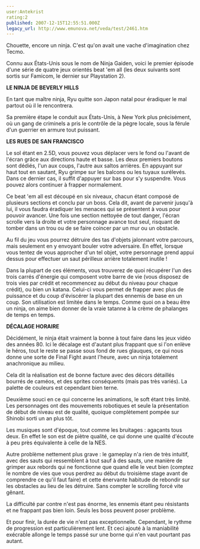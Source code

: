 ```yaml
---
user:Antekrist
rating:2
published: 2007-12-15T12:55:51.000Z
legacy_url: http://www.emunova.net/veda/test/2461.htm
---
```

Chouette, encore un ninja. C'est qu'on avait une vache d'imagination chez Tecmo.  

Connu aux États-Unis sous le nom de Ninja Gaiden, voici le premier épisode d'une série de quatre jeux orientés beat 'em all (les deux suivants sont sortis sur Famicom, le dernier sur Playstation 2).  

  

**LE NINJA DE BEVERLY HILLS**  

En tant que maître ninja, Ryu quitte son Japon natal pour éradiquer le mal partout où il le rencontrera.  

Sa première étape le conduit aux États-Unis, à New York plus précisément, où un gang de criminels a pris le contrôle de la pègre locale, sous la férule d'un guerrier en armure tout puissant.  

  

**LES RUES DE SAN FRANCISCO**  

Le sol étant en 2.5D, vous pouvez vous déplacer vers le fond ou l'avant de l'écran grâce aux directions haute et basse. Les deux premiers boutons sont dédiés, l'un aux coups, l'autre aux saltos arrières. En appuyant sur haut tout en sautant, Ryu grimpe sur les balcons ou les tuyaux surélevés. Dans ce dernier cas, il suffit d'appuyer sur bas pour s'y suspendre. Vous pouvez alors continuer à frapper normalement.  

Ce beat 'em all est découpé en six niveaux, chacun étant composé de plusieurs sections et conclu par un boss. Cela dit, avant de parvenir jusqu'à lui, il vous faudra éradiquer les menaces qui se présentent à vous pour pouvoir avancer. Une fois une section nettoyée de tout danger, l'écran scrolle vers la droite et votre personnage avance tout seul, risquant de tomber dans un trou ou de se faire coincer par un mur ou un obstacle.  

Au fil du jeu vous pourrez détruire des tas d'objets jalonnant votre parcours, mais seulement en y envoyant bouler votre adversaire. En effet, lorsque vous tentez de vous approcher d'un tel objet, votre personnage prend appui dessus pour effectuer un saut périlleux arrière totalement inutile !  

Dans la plupart de ces éléments, vous trouverez de quoi récupérer l'un des trois carrés d'énergie qui composent votre barre de vie (vous disposez de trois vies par crédit et recommencez au début du niveau pour chaque crédit), ou bien un katana. Celui-ci vous permet de frapper avec plus de puissance et du coup d'éviscérer la plupart des ennemis de base en un coup. Son utilisation est limitée dans le temps. Comme quoi on a beau être un ninja, on aime bien donner de la vraie tatanne à la crème de phalanges de temps en temps.  

  

**DÉCALAGE HORAIRE**  

Décidément, le ninja était vraiment la bonne à tout faire dans les jeux vidéo des années 80\. Ici le décalage est d'autant plus frappant que si l'on enlève le héros, tout le reste se passe sous fond de rues glauques, ce qui nous donne une sorte de Final Fight avant l'heure, avec un ninja totalement anachronique au milieu.  

Cela dit la réalisation est de bonne facture avec des décors détaillés bourrés de caméos, et des sprites conséquents (mais pas très variés). La palette de couleurs est cependant bien terne.  

Deuxième souci en ce qui concerne les animations, le soft étant très limité. Les personnages ont des mouvements robotiques et seule la présentation de début de niveau est de qualité, quoique complètement pompée sur Shinobi sorti un an plus tôt.   

Les musiques sont d'époque, tout comme les bruitages : agaçants tous deux. En effet le son est de piètre qualité, ce qui donne une qualité d'écoute à peu près équivalente à celle de la NES.  

Autre problème nettement plus grave : le gameplay n'a rien de très intuitif, avec des sauts qui ressemblent à tout sauf à des sauts, une manière de grimper aux rebords qui ne fonctionne que quand elle le veut bien (comptez le nombre de vies que vous perdrez au début du troisième stage avant de comprendre ce qu'il faut faire) et cette énervante habitude de rebondir sur les obstacles au lieu de les détruire. Sans compter le scrolling forcé vite gênant.  

La difficulté par contre n'est pas énorme, les ennemis étant peu résistants et ne frappant pas bien loin. Seuls les boss peuvent poser problème.  

Et pour finir, la durée de vie n'est pas exceptionnelle. Cependant, le rythme de progression est particulièrement lent. Et ceci ajouté à la maniabilité exécrable allonge le temps passé sur une borne qui n'en vaut pourtant pas autant.